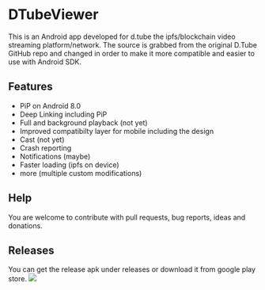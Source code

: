 # DTubeViewer

This is an Android app developed for d.tube the ipfs/blockchain video streaming platform/network. The source is grabbed from the original D.Tube GitHub repo and changed in order to make it more compatible and easier to use with Android SDK.

## Features
* PiP on Android 8.0
* Deep Linking including PiP
* Full and background playback (not yet)
* Improved compatibilty layer for mobile
including the design
* Cast (not yet)
* Crash reporting
* Notifications (maybe)
* Faster loading (ipfs on device)
* more (multiple custom modifications)

## Help
You are welcome to contribute with pull requests, bug reports, ideas and donations.

## Releases
You can get the release apk under releases or download it from google play store.
<a target="_blank" href="https://play.google.com/store/apps/details?id=pro.bostrot.dtubeviewer"><img src="https://play.google.com/intl/en_us/badges/images/generic/en_badge_web_generic.png"></img></a>

